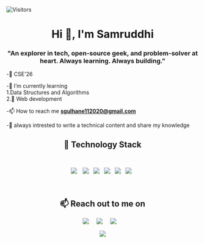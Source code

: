 <!-- Profile count -->
<img alt = "Visitors"  src = "https://komarev.com/ghpvc/?username=Samruddhiiii"/>
<h1 align="center">Hi 👋, I'm Samruddhi </h1>
<h3 align="center">"An explorer in tech, open-source geek, and problem-solver at heart. Always learning. Always building."</h3>

-🏫 CSE'26

-🌱 I’m currently learning
<br>
1.Data Structures and Algorithms 
<br>
2.🔭 Web development

-📫 How to reach me **sgulhane112020@gmail.com**

-📝 always intrested to write a technical content and share my knowledge
<br>
<h2 align="center"> 🔭 Technology Stack</h2>
<br>
<p align="center">
  <img src="https://img.shields.io/badge/HTML5-E34F26?style=for-the-badge&logo=html5&logoColor=white" />&nbsp;&nbsp;&nbsp;
  <img src="https://img.shields.io/badge/CSS3-1572B6?style=for-the-badge&logo=css3&logoColor=white" />&nbsp;&nbsp; 
  <img src="https://img.shields.io/badge/JavaScript-323330?style=for-the-badge&logo=javascript&logoColor=F7DF1E" />&nbsp;&nbsp;
  <img src="https://img.shields.io/badge/Java-ED8B00?style=for-the-badge&logo=java&logoColor=white" />&nbsp;&nbsp
  <img src="https://img.shields.io/badge/Git-F05032?style=for-the-badge&logo=git&logoColor=white" />&nbsp;&nbsp;
  <img src="https://img.shields.io/badge/GitHub-100000?style=for-the-badge&logo=github&logoColor=white" />&nbsp;&nbsp;
<!--   <img src="https://img.shields.io/badge/Canva-%2300C4CC.svg?&style=for-the-badge&logo=Canva&logoColor=white" />&nbsp;&nbsp; -->
</p>
<br>
<!-- 
<h2 align="center">📊 Github Statistics </h2>

</p><p align="center">
<img width="48%" src="https://github-readme-streak-stats.herokuapp.com/?user=Samruddhiiii&theme=material-palenight" /></p>

</p><p align="center"> <img src="https://github-readme-stats.vercel.app/api?username=Samruddhiiii&layout=compact&hide=html&theme=jolly" alt="Samruddhi_Gulhane" />&nbsp;&nbsp;&nbsp;&nbsp; </p>
 -->
<h2 align="center">📫 Reach out to me on</h2>
<p align="center">
  <a target="_blank"href="https://www.linkedin.com/in/samruddhi-gulhane-aa9326206"><img src="https://img.shields.io/badge/linkedin-%230077B5.svg?&style=for-the-badge&logo=linkedin&logoColor=white" /></a>&nbsp;&nbsp;&nbsp;&nbsp;
  <a target="_blank"href="https://twitter.com/Samruddhi_299"><img src="https://img.shields.io/badge/twitter-%231DA1F2.svg?&style=for-the-badge&logo=twitter&logoColor=white" /></a>&nbsp;&nbsp;&nbsp;&nbsp;
  <a href="mailto:sgulhane112020@gmail.com?subject=Hello%20Samruddhi,%20From%20Github"><img src="https://img.shields.io/badge/gmail-%23D14836.svg?&style=for-the-badge&logo=gmail&logoColor=white" /></a>&nbsp;&nbsp;&nbsp;&nbsp;
<p align="center">
   <img src="https://img.shields.io/badge/ Thank_You_For_Spending_a_Moment_On_My_Profile,_Happy_Coding,_All_The_Very_Best ! -black?style=for-the-badge"/>
</p>
 
</p>
